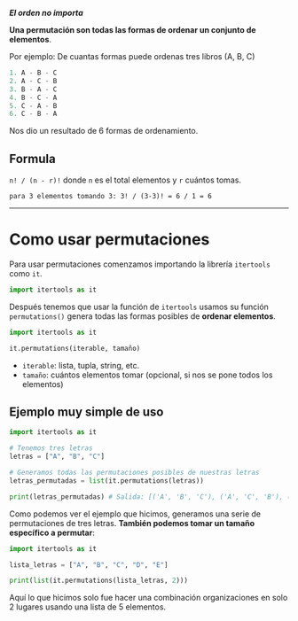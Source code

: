 ***El orden no importa***

**Una permutación son todas las formas de ordenar un conjunto de elementos**. 

Por ejemplo: De cuantas formas puede ordenas tres libros (A, B, C)
``` python
1. A - B - C
2. A - C - B  
3. B - A - C
4. B - C - A
5. C - A - B
6. C - B - A
```
Nos dio un resultado de 6 formas de ordenamiento.
## Formula 
`n! / (n - r)!` donde `n` es el total elementos y `r` cuántos tomas.
```
para 3 elementos tomando 3: 3! / (3-3)! = 6 / 1 = 6
```
---
# Como usar permutaciones
Para usar permutaciones comenzamos importando la librería `itertools` como `it`.
``` python
import itertools as it 
```
Después tenemos que usar la función de `itertools` usamos su función `permutations()` genera todas las formas posibles de **ordenar elementos**. 
``` python
import itertools as it 

it.permutations(iterable, tamaño)
```
- `iterable`: lista, tupla, string, etc.
- `tamaño`: cuántos elementos tomar (opcional, si nos se pone todos los elementos)
## Ejemplo muy simple de uso
```python
import itertools as it 

# Tenemos tres letras
letras = ["A", "B", "C"]

# Generamos todas las permutaciones posibles de nuestras letras
letras_permutadas = list(it.permutations(letras))

print(letras_permutadas) # Salida: [('A', 'B', 'C'), ('A', 'C', 'B'), ('B', 'A', 'C'), ('B', 'C', 'A'), ('C', 'A', 'B'), ('C', 'B', 'A')]
```
Como podemos ver el ejemplo que hicimos, generamos una serie de permutaciones de tres letras.
**También podemos tomar un tamaño específico a permutar**:
``` python
import itertools as it 

lista_letras = ["A", "B", "C", "D", "E"]

print(list(it.permutations(lista_letras, 2)))
```
Aquí lo que hicimos solo fue hacer una combinación organizaciones en solo 2 lugares usando una lista de 5 elementos.